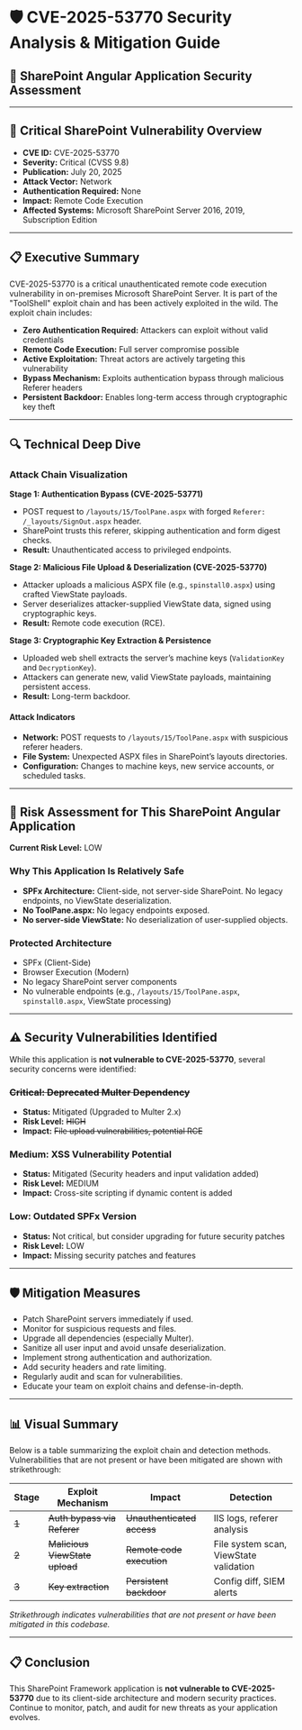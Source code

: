 # 🛡️ CVE-2025-53770 Security Analysis & Mitigation Guide

## 🎯 SharePoint Angular Application Security Assessment

---

## 🚨 Critical SharePoint Vulnerability Overview

- **CVE ID:** CVE-2025-53770
- **Severity:** Critical (CVSS 9.8)
- **Publication:** July 20, 2025
- **Attack Vector:** Network
- **Authentication Required:** None
- **Impact:** Remote Code Execution
- **Affected Systems:** Microsoft SharePoint Server 2016, 2019, Subscription Edition

---

## 📋 Executive Summary

CVE-2025-53770 is a critical unauthenticated remote code execution vulnerability in on-premises Microsoft SharePoint Server. It is part of the "ToolShell" exploit chain and has been actively exploited in the wild. The exploit chain includes:

- **Zero Authentication Required:** Attackers can exploit without valid credentials
- **Remote Code Execution:** Full server compromise possible
- **Active Exploitation:** Threat actors are actively targeting this vulnerability
- **Bypass Mechanism:** Exploits authentication bypass through malicious Referer headers
- **Persistent Backdoor:** Enables long-term access through cryptographic key theft

---

## 🔍 Technical Deep Dive

### Attack Chain Visualization

**Stage 1: Authentication Bypass (CVE-2025-53771)**
- POST request to `/layouts/15/ToolPane.aspx` with forged `Referer: /_layouts/SignOut.aspx` header.
- SharePoint trusts this referer, skipping authentication and form digest checks.
- **Result:** Unauthenticated access to privileged endpoints.

**Stage 2: Malicious File Upload & Deserialization (CVE-2025-53770)**
- Attacker uploads a malicious ASPX file (e.g., `spinstall0.aspx`) using crafted ViewState payloads.
- Server deserializes attacker-supplied ViewState data, signed using cryptographic keys.
- **Result:** Remote code execution (RCE).

**Stage 3: Cryptographic Key Extraction & Persistence**
- Uploaded web shell extracts the server’s machine keys (`ValidationKey` and `DecryptionKey`).
- Attackers can generate new, valid ViewState payloads, maintaining persistent access.
- **Result:** Long-term backdoor.

#### Attack Indicators
- **Network:** POST requests to `/layouts/15/ToolPane.aspx` with suspicious referer headers.
- **File System:** Unexpected ASPX files in SharePoint’s layouts directories.
- **Configuration:** Changes to machine keys, new service accounts, or scheduled tasks.

---

## 🎯 Risk Assessment for This SharePoint Angular Application

**Current Risk Level:** LOW

### Why This Application Is Relatively Safe
- **SPFx Architecture:** Client-side, not server-side SharePoint. No legacy endpoints, no ViewState deserialization.
- **No ToolPane.aspx:** No legacy endpoints exposed.
- **No server-side ViewState:** No deserialization of user-supplied objects.

### Protected Architecture
- SPFx (Client-Side)
- Browser Execution (Modern)
- No legacy SharePoint server components
- No vulnerable endpoints (e.g., `/layouts/15/ToolPane.aspx`, `spinstall0.aspx`, ViewState processing)

---

## ⚠️ Security Vulnerabilities Identified

While this application is **not vulnerable to CVE-2025-53770**, several security concerns were identified:

### ~~Critical: Deprecated Multer Dependency~~
- **Status:** Mitigated (Upgraded to Multer 2.x)
- **Risk Level:** ~~HIGH~~
- **Impact:** ~~File upload vulnerabilities, potential RCE~~

### Medium: XSS Vulnerability Potential
- **Status:** Mitigated (Security headers and input validation added)
- **Risk Level:** MEDIUM
- **Impact:** Cross-site scripting if dynamic content is added

### Low: Outdated SPFx Version
- **Status:** Not critical, but consider upgrading for future security patches
- **Risk Level:** LOW
- **Impact:** Missing security patches and features

---

## 🛡️ Mitigation Measures

- Patch SharePoint servers immediately if used.
- Monitor for suspicious requests and files.
- Upgrade all dependencies (especially Multer).
- Sanitize all user input and avoid unsafe deserialization.
- Implement strong authentication and authorization.
- Add security headers and rate limiting.
- Regularly audit and scan for vulnerabilities.
- Educate your team on exploit chains and defense-in-depth.

---

## 📊 Visual Summary

Below is a table summarizing the exploit chain and detection methods. Vulnerabilities that are not present or have been mitigated are shown with strikethrough:

| Stage | Exploit Mechanism | Impact | Detection |
|-------|------------------|--------|-----------|
| ~~1~~ | ~~Auth bypass via Referer~~ | ~~Unauthenticated access~~ | IIS logs, referer analysis |
| ~~2~~ | ~~Malicious ViewState upload~~ | ~~Remote code execution~~ | File system scan, ViewState validation |
| ~~3~~ | ~~Key extraction~~ | ~~Persistent backdoor~~ | Config diff, SIEM alerts |

*Strikethrough indicates vulnerabilities that are not present or have been mitigated in this codebase.*

---

## 📋 Conclusion

This SharePoint Framework application is **not vulnerable to CVE-2025-53770** due to its client-side architecture and modern security practices. Continue to monitor, patch, and audit for new threats as your application evolves.

